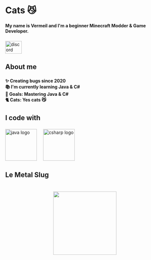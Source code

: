 <h1 align="left">Cats 😼</h1>

###

<h4 align="left">My name is Vermeil and I'm a beginner Minecraft Modder & Game Developer.</h4>

###

<div align="left">
  <a href="https://discord.gg/4rrr6TdTsK" target="_blank">
    <img src="https://raw.githubusercontent.com/maurodesouza/profile-readme-generator/master/src/assets/icons/social/discord/default.svg" width="52" height="40" alt="discord logo"  />
  </a>
</div>

###

<h2 align="left">About me</h2>

###

<h4 align="left">✨ Creating bugs since 2020<br>📚 I'm currently learning Java & C#<br>🎯 Goals: Mastering Java & C#<br>🐈 Cats: Yes cats 😼</h4>

###

<h2 align="left">I code with</h2>

###

<div align="left">
  <img src="https://cdn.jsdelivr.net/gh/devicons/devicon/icons/java/java-original.svg" height="100" alt="java logo"  />
  <img width="12" />
  <img src="https://cdn.jsdelivr.net/gh/devicons/devicon/icons/csharp/csharp-original.svg" height="100" alt="csharp logo"  />
</div>

###

<h2 align="left">Le Metal Slug</h2>

###

<br clear="both">

<div align="center">
  <img height="200" src="https://i.imgur.com/rxboDsL.gif"  />
</div>

###
